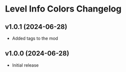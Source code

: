 # Level Info Colors Changelog
## v1.0.1 (2024-06-28)
- Added tags to the mod

## v1.0.0 (2024-06-28)
- Initial release
